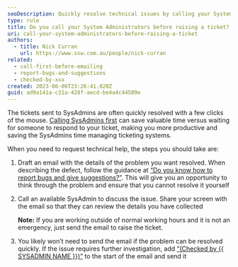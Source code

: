 ```yaml
---
seoDescription: Quickly resolve technical issues by calling your System Administrators before raising a ticket, saving time and increasing productivity.
type: rule
title: Do you call your System Administrators before raising a ticket?
uri: call-your-system-administrators-before-raising-a-ticket
authors:
  - title: Nick Curran
    url: https://www.ssw.com.au/people/nick-curran
related:
  - call-first-before-emailing
  - report-bugs-and-suggestions
  - checked-by-xxx
created: 2023-06-06T23:26:41.020Z
guid: ad9a141a-c31a-428f-aecd-be4a4c44509e
---
```


The tickets sent to SysAdmins are often quickly resolved with a few clicks of the mouse. [Calling SysAdmins first](/call-first-before-emailing) can save valuable time versus waiting for someone to respond to your ticket, making you more productive and saving the SysAdmins time managing ticketing systems.

When you need to request technical help, the steps you should take are:

1. Draft an email with the details of the problem you want resolved. When describing the defect, follow the guidance at [“Do you know how to report bugs and give suggestions?”](/report-bugs-and-suggestions). This will give you an opportunity to think through the problem and ensure that you cannot resolve it yourself

2. Call an available SysAdmin to discuss the issue. Share your screen with the email so that they can review the details you have collected

   **Note:** If you are working outside of normal working hours and it is not an emergency, just send the email to raise the ticket.

3. You likely won’t need to send the email if the problem can be resolved quickly. If the issue requires further investigation, add [“(Checked by {{ SYSADMIN NAME }})”](/checked-by-xxx) to the start of the email and send it
